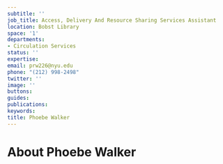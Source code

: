 ```yaml
---
subtitle: ''
job_title: Access, Delivery And Resource Sharing Services Assistant
location: Bobst Library
space: '1'
departments:
- Circulation Services
status: ''
expertise: 
email: prw226@nyu.edu
phone: "(212) 998-2498"
twitter: ''
image: ''
buttons: 
guides: 
publications: 
keywords: 
title: Phoebe Walker
---
```


# About Phoebe Walker
